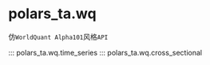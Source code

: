 # polars_ta.wq

仿`WorldQuant Alpha101`风格`API`

::: polars_ta.wq.time_series
::: polars_ta.wq.cross_sectional